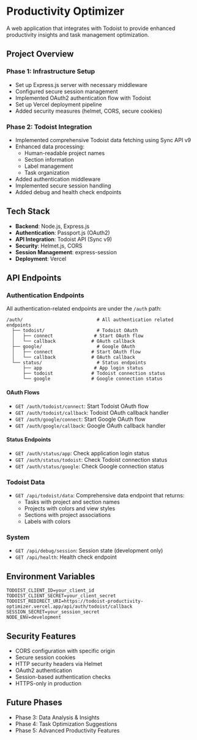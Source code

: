 # Productivity Optimizer

A web application that integrates with Todoist to provide enhanced productivity insights and task management optimization.

## Project Overview

### Phase 1: Infrastructure Setup
- Set up Express.js server with necessary middleware
- Configured secure session management
- Implemented OAuth2 authentication flow with Todoist
- Set up Vercel deployment pipeline
- Added security measures (helmet, CORS, secure cookies)

### Phase 2: Todoist Integration
- Implemented comprehensive Todoist data fetching using Sync API v9
- Enhanced data processing:
  - Human-readable project names
  - Section information
  - Label management
  - Task organization
- Added authentication middleware
- Implemented secure session handling
- Added debug and health check endpoints

## Tech Stack
- **Backend**: Node.js, Express.js
- **Authentication**: Passport.js (OAuth2)
- **API Integration**: Todoist API (Sync v9)
- **Security**: Helmet.js, CORS
- **Session Management**: express-session
- **Deployment**: Vercel

## API Endpoints

### Authentication Endpoints
All authentication-related endpoints are under the `/auth` path:

```
/auth/                           # All authentication related endpoints
  ├── todoist/                   # Todoist OAuth
  │   ├── connect               # Start OAuth flow
  │   └── callback             # OAuth callback
  ├── google/                    # Google OAuth
  │   ├── connect              # Start OAuth flow
  │   └── callback             # OAuth callback
  └── status/                    # Status endpoints
      ├── app                   # App login status
      ├── todoist              # Todoist connection status
      └── google               # Google connection status
```

#### OAuth Flows
- `GET /auth/todoist/connect`: Start Todoist OAuth flow
- `GET /auth/todoist/callback`: Todoist OAuth callback handler
- `GET /auth/google/connect`: Start Google OAuth flow
- `GET /auth/google/callback`: Google OAuth callback handler

#### Status Endpoints
- `GET /auth/status/app`: Check application login status
- `GET /auth/status/todoist`: Check Todoist connection status
- `GET /auth/status/google`: Check Google connection status

### Todoist Data
- `GET /api/todoist/data`: Comprehensive data endpoint that returns:
  - Tasks with project and section names
  - Projects with colors and view styles
  - Sections with project associations
  - Labels with colors

### System
- `GET /api/debug/session`: Session state (development only)
- `GET /api/health`: Health check endpoint

## Environment Variables
```
TODOIST_CLIENT_ID=your_client_id
TODOIST_CLIENT_SECRET=your_client_secret
TODOIST_REDIRECT_URI=https://todoist-productivity-optimizer.vercel.app/api/auth/todoist/callback
SESSION_SECRET=your_session_secret
NODE_ENV=development
```

## Security Features
- CORS configuration with specific origin
- Secure session cookies
- HTTP security headers via Helmet
- OAuth2 authentication
- Session-based authentication checks
- HTTPS-only in production

## Future Phases
- Phase 3: Data Analysis & Insights
- Phase 4: Task Optimization Suggestions
- Phase 5: Advanced Productivity Features

